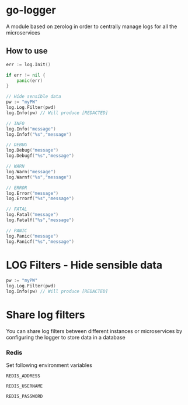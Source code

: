 # go-logger
A module based on zerolog in order to centrally manage logs for all the microservices

## How to use
``` go
err := log.Init()

if err != nil {
    panic(err)
}

// Hide sensible data
pw := "myPW"
log.Log.Filter(pwd)
log.Info(pw) // Will produce [REDACTED]

// INFO
log.Info("message")
log.Infof("%s","message")

// DEBUG
log.Debug("message")
log.Debugf("%s","message")

// WARN
log.Warn("message")
log.Warnf("%s","message")

// ERROR
log.Error("message")
log.Errorf("%s","message")

// FATAL
log.Fatal("message")
log.Fatalf("%s","message")

// PANIC
log.Panic("message")
log.Panicf("%s","message")
```

# LOG Filters - Hide sensible data

``` go
pw := "myPW"
log.Log.Filter(pwd)
log.Info(pw) // Will produce [REDACTED]
```

# Share log filters 

You can share log filters between different instances or microservices by
configuring the logger to store data in a database

### Redis
Set following environment variables  

`REDIS_ADDRESS`

`REDIS_USERNAME`

`REDIS_PASSWORD`

